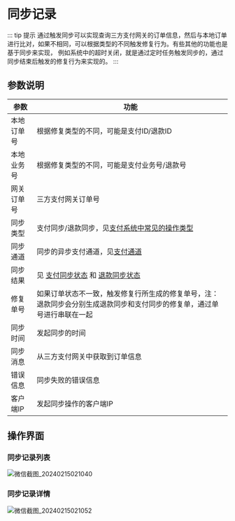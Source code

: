 # 同步记录
::: tip 提示
通过触发同步可以实现查询三方支付网关的订单信息，然后与本地订单进行比对，如果不相同，可以根据类型的不同触发修复行为。有些其他的功能也是基于同步来实现，
例如系统中的超时关闭，就是通过定时任务触发同步的，通过同步结束后触发的修复行为来实现的。
:::
## 参数说明

| 参数    | 功能                                                                                                                                         |
|-------|--------------------------------------------------------------------------------------------------------------------------------------------|
| 本地订单号 | 根据修复类型的不同，可能是支付ID/退款ID                                                                                                                     |
| 本地业务号 | 根据修复类型的不同，可能是支付业务号/退款号                                                                                                                     |
| 网关订单号 | 三方支付网关订单号                                                                                                                                  |
| 同步类型  | 支付同步/退款同步，见[支付系统中常见的操作类型](/daxpay/guides/other/常量和状态表.md#支付系统中常见的操作类型-paymenttypeenum)                                                     |
| 同步通道  | 同步的异步支付通道，见[支付通道](/daxpay/guides/other/常量和状态表.md#支付通道-paychannelenum)                                                                      |
| 同步结果  | 见 [支付同步状态](/daxpay/guides/other/常量和状态表.md#支付同步状态-paysyncstatusenum) 和 [退款同步状态](/daxpay/guides/other/常量和状态表.md#退款同步状态-refundsyncstatusenum) |
| 修复单号  | 如果订单状态不一致，触发修复行所生成的修复单号，注：退款同步会分别生成退款同步和支付同步的修复单，通过单号进行串联在一起                                                                               |
| 同步时间  | 发起同步的时间                                                                                                                                    |
| 同步消息  | 从三方支付网关中获取到订单信息                                                                                                                            |
| 错误信息  | 同步失败的错误信息                                                                                                                                  |        |
| 客户端IP | 发起同步操作的客户端IP                                                                                                                               |


## 操作界面
### 同步记录列表
![微信截图_20240215021040](https://cdn.jsdelivr.net/gh/xxm1995/bootx-img@master/daxpay/微信截图_20240215021040.5b625nxobm80.webp)

### 同步记录详情
![微信截图_20240215021052](https://cdn.jsdelivr.net/gh/xxm1995/bootx-img@master/daxpay/微信截图_20240215021052.6xwa1m6i7l80.webp)
